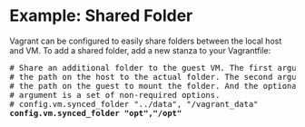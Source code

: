 # Example: Shared Folder
Vagrant can be configured to easily share folders between the local host and VM.
To add a shared folder, add a new stanza to your Vagrantfile:
<pre>
# Share an additional folder to the guest VM. The first argument is
# the path on the host to the actual folder. The second argument is
# the path on the guest to mount the folder. And the optional third
# argument is a set of non-required options.
# config.vm.synced_folder "../data", "/vagrant_data"
<b>config.vm.synced_folder "opt","/opt"</b>
</pre>
